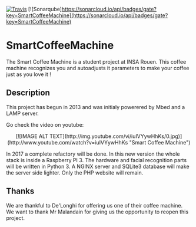 [![Travis](https://travis-ci.org/Koisell/SmartCoffeeMachine.svg?branch=master&style=flat-square)](https://travis-ci.org/Koisell/SmartCoffeeMachine) [![Sonarqube]https://sonarcloud.io/api/badges/gate?key=SmartCoffeeMachine](https://sonarcloud.io/api/badges/gate?key=SmartCoffeeMachine)
# SmartCoffeeMachine

The Smart Coffee Machine is a student project at INSA Rouen.
This coffee machine recognizes you and autoadjusts it parameters to make your coffee just as you love it !

## Description
This project has begun in 2013 and was initialy powerered by Mbed and a LAMP server.

Go check the video on youtube:

<center>[![IMAGE ALT TEXT](http://img.youtube.com/vi/iuIVYywHhKs/0.jpg)](http://www.youtube.com/watch?v=iuIVYywHhKs "Smart Coffee Machine")</center>

In 2017 a complete refactory will be done. In this new version the whole stack is inside a Raspberry PI 3.
The hardware and facial recognition parts will be written in Python 3. A NGINX server and SQLite3 database will make the server side lighter. Only the PHP website will remain.


## Thanks

We are thankful to De'Longhi for offering us one of their coffee machine.
We want to thank Mr Malandain for giving us the opportunity to reopen this project.